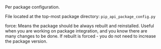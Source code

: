 




Per package configuration.

File located at the top-most package directory: `pip_api_package_config.py`

force: Means the package should be always rebuilt and reinstalled.
Useful when you are working on package integration, and you know there are many changes to be done.
If rebuilt is forced - you do not need to increase the package version.